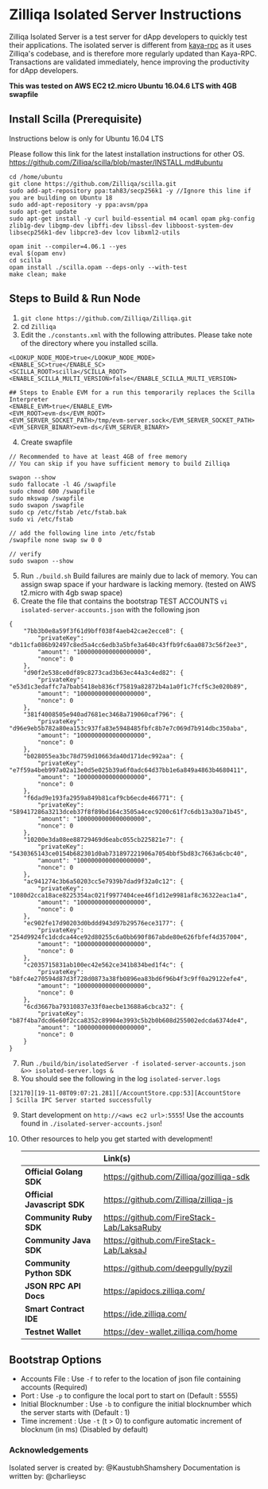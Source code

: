 # Zilliqa Isolated Server Instructions

Zilliqa Isolated Server is a test server for dApp developers to quickly test their applications. The isolated server is different from [kaya-rpc](https://github.com/Zilliqa/kaya) as it uses Zilliqa's codebase, and is therefore more regularly updated than Kaya-RPC. 
Transactions are validated immediately, hence improving the productivity for dApp developers.

**This was tested on AWS EC2 t2.micro Ubuntu 16.04.6 LTS with 4GB swapfile**

## Install Scilla (Prerequisite)
Instructions below is only for Ubuntu 16.04 LTS

Please follow this link for the latest installation instructions for other OS. https://github.com/Zilliqa/scilla/blob/master/INSTALL.md#ubuntu

```
cd /home/ubuntu
git clone https://github.com/Zilliqa/scilla.git
sudo add-apt-repository ppa:tah83/secp256k1 -y //Ignore this line if you are building on Ubuntu 18
sudo add-apt-repository -y ppa:avsm/ppa
sudo apt-get update
sudo apt-get install -y curl build-essential m4 ocaml opam pkg-config zlib1g-dev libgmp-dev libffi-dev libssl-dev libboost-system-dev libsecp256k1-dev libpcre3-dev lcov libxml2-utils

opam init --compiler=4.06.1 --yes
eval $(opam env)
cd scilla
opam install ./scilla.opam --deps-only --with-test
make clean; make
```

## Steps to Build & Run Node
1. `git clone https://github.com/Zilliqa/Zilliqa.git`
2. cd `Zilliqa`
3. Edit the `./constants.xml` with the following attributes. Please take note of the directory where you installed scilla.
```
<LOOKUP_NODE_MODE>true</LOOKUP_NODE_MODE>
<ENABLE_SC>true</ENABLE_SC>
<SCILLA_ROOT>scilla</SCILLA_ROOT>
<ENABLE_SCILLA_MULTI_VERSION>false</ENABLE_SCILLA_MULTI_VERSION>

## Steps to Enable EVM for a run this temporarily replaces the Scilla Interpreter
<ENABLE_EVM>true</ENABLE_EVM>
<EVM_ROOT>evm-ds</EVM_ROOT>
<EVM_SERVER_SOCKET_PATH>/tmp/evm-server.sock</EVM_SERVER_SOCKET_PATH>
<EVM_SERVER_BINARY>evm-ds</EVM_SERVER_BINARY>
```
4. Create swapfile
```
// Recommended to have at least 4GB of free memory
// You can skip if you have sufficient memory to build Zilliqa

swapon --show
sudo fallocate -l 4G /swapfile
sudo chmod 600 /swapfile
sudo mkswap /swapfile
sudo swapon /swapfile
sudo cp /etc/fstab /etc/fstab.bak
sudo vi /etc/fstab

// add the following line into /etc/fstab
/swapfile none swap sw 0 0

// verify
sudo swapon --show
```
5. Run `./build.sh` Build failures are mainly due to lack of memory. You can assign swap space if your hardware is lacking memory. (tested on AWS t2.micro with 4gb swap space)
6. Create the file that contains the bootstrap TEST ACCOUNTS `vi isolated-server-accounts.json` with the following json
```
{
    "7bb3b0e8a59f3f61d9bff038f4aeb42cae2ecce8": {
        "privateKey": "db11cfa086b92497c8ed5a4cc6edb3a5bfe3a640c43ffb9fc6aa0873c56f2ee3",
        "amount": "1000000000000000000",
        "nonce": 0
    },
    "d90f2e538ce0df89c8273cad3b63ec44a3c4ed82": {
        "privateKey": "e53d1c3edaffc7a7bab5418eb836cf75819a82872b4a1a0f1c7fcf5c3e020b89",
        "amount": "1000000000000000000",
        "nonce": 0
    },
    "381f4008505e940ad7681ec3468a719060caf796": {
        "privateKey": "d96e9eb5b782a80ea153c937fa83e5948485fbfc8b7e7c069d7b914dbc350aba",
        "amount": "1000000000000000000",
        "nonce": 0
    },
    "b028055ea3bc78d759d10663da40d171dec992aa": {
        "privateKey": "e7f59a4beb997a02a13e0d5e025b39a6f0adc64d37bb1e6a849a4863b4680411",
        "amount": "1000000000000000000",
        "nonce": 0
    },
    "f6dad9e193fa2959a849b81caf9cb6ecde466771": {
        "privateKey": "589417286a3213dceb37f8f89bd164c3505a4cec9200c61f7c6db13a30a71b45",
        "amount": "1000000000000000000",
        "nonce": 0
    },
    "10200e3da08ee88729469d6eabc055cb225821e7": {
        "privateKey": "5430365143ce0154b682301d0ab731897221906a7054bbf5bd83c7663a6cbc40",
        "amount": "1000000000000000000",
        "nonce": 0
    },
    "ac941274c3b6a50203cc5e7939b7dad9f32a0c12": {
        "privateKey": "1080d2cca18ace8225354ac021f9977404cee46f1d12e9981af8c36322eac1a4",
        "amount": "1000000000000000000",
        "nonce": 0
    },
    "ec902fe17d90203d0bddd943d97b29576ece3177": {
        "privateKey": "254d9924fc1dcdca44ce92d80255c6a0bb690f867abde80e626fbfef4d357004",
        "amount": "1000000000000000000",
        "nonce": 0
    },
    "c2035715831ab100ec42e562ce341b834bed1f4c": {
        "privateKey": "b8fc4e270594d87d3f728d0873a38fb0896ea83bd6f96b4f3c9ff0a29122efe4",
        "amount": "1000000000000000000",
        "nonce": 0
    },
    "6cd3667ba79310837e33f0aecbe13688a6cbca32": {
        "privateKey": "b87f4ba7dcd6e60f2cca8352c89904e3993c5b2b0b608d255002edcda6374de4",
        "amount": "1000000000000000000",
        "nonce": 0
    }
}
```
7. Run `./build/bin/isolatedServer -f isolated-server-accounts.json &>> isolated-server.logs &`
8. You should see the following in the log `isolated-server.logs`
```
[32170][19-11-08T09:07:21.281][/AccountStore.cpp:53][AccountStore        ] Scilla IPC Server started successfully
```
9. Start development on `http://<aws ec2 url>:5555`! Use the accounts found in `./isolated-server-accounts.json`!

10. Other resources to help you get started with development!

    |          | Link(s) |
    |:---------|:-------|
    | **Official Golang SDK** | https://github.com/Zilliqa/gozilliqa-sdk |
    | **Official Javascript SDK** | https://github.com/Zilliqa/zilliqa-js |
    | **Community Ruby SDK** | https://github.com/FireStack-Lab/LaksaRuby |
    | **Community Java SDK** | https://github.com/FireStack-Lab/LaksaJ |
    | **Community Python SDK** | https://github.com/deepgully/pyzil |
    | **JSON RPC API Docs** | https://apidocs.zilliqa.com/ |
    | **Smart Contract IDE** | https://ide.zilliqa.com/ |
    | **Testnet Wallet** | https://dev-wallet.zilliqa.com/home |


## Bootstrap Options

- Accounts File : Use `-f` to refer to the location of json file containing accounts (Required)
- Port : Use `-p` to configure the local port to start on (Default : 5555)
- Initial Blocknumber : Use `-b` to configure the initial blocknumber which the server starts with (Default : 1)
- Time increment : Use `-t` (t > 0) to configure automatic increment of blocknum (in ms) (Disabled by default) 


### Acknowledgements

Isolated server is created by: @KaustubhShamshery
Documentation is written by: @charlieysc
